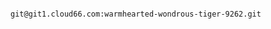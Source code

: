 <!-- usedin: [ _includes/_inlines/StackManagement/common/custom-git-repository/custom-git-repository_getting-started-with-customconfig-git-v1.md] -->

```

git@git1.cloud66.com:warmhearted-wondrous-tiger-9262.git

```
